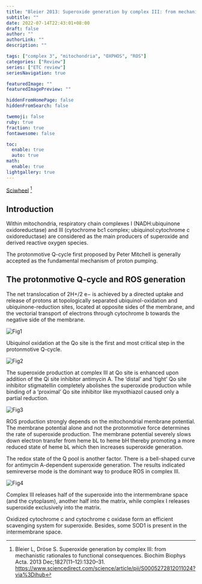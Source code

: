 ```yaml
---
title: "Bleier 2013: Superoxide generation by complex III: from mechanistic rationales to functional consequences"
subtitle: ""
date: 2022-07-14T22:43:01+08:00
draft: false
author: ""
authorLink: ""
description: ""

tags: ["complex 3", "mitochondria", "OXPHOS", "ROS"]
categories: ["Review"]
series: ["ETC review"]
seriesNavigation: true

featuredImage: ""
featuredImagePreview: ""

hiddenFromHomePage: false
hiddenFromSearch: false

twemoji: false
ruby: true
fraction: true
fontawesome: false

toc:
  enable: true
  auto: true
math:
  enable: true
lightgallery: true
---
```


[Sciwheel](https://sciwheel.com/work/#/items/1544679) [^Bleier2013]

[^Bleier2013]: Bleier L, Dröse S. Superoxide generation by complex III: from mechanistic rationales to functional consequences. Biochim Biophys Acta. 2013 Dec;1827(11–12):1320–31. https://www.sciencedirect.com/science/article/pii/S0005272812011024?via%3Dihub

<!--more-->

## Introduction

Within mitochondria, respiratory chain complexes I (NADH:ubiquinone oxidoreductase) and III (cytochrome bc1 complex; ubiquinol:cytochrome c oxidoreductase) are considered as the main producers of superoxide and derived reactive oxygen species.

The protonmotive Q-cycle first proposed by Peter Mitchell is generally accepted as the fundamental mechanism of proton pumping.

## The protonmotive Q-cycle and ROS generation

The net translocation of 2H+/2 e− is achieved by a directed uptake and release of protons at topologically separated ubiquinol-oxidation and ubiquinone-reduction sites, located at opposite sides of the membrane, and the vectorial transport of electrons through cytochrome b towards the negative side of the membrane.

![Fig1](https://ars.els-cdn.com/content/image/1-s2.0-S0005272812011024-gr1_lrg.jpg "The protonmotive Q-cycle")

Ubiquinol oxidation at the Qo site is the first and most critical step in the protonmotive Q-cycle.

![Fig2](https://ars.els-cdn.com/content/image/1-s2.0-S0005272812011024-gr2_lrg.jpg "Different mechanisms describe the bifurcation of electrons during ubiquinol oxidation and the generation of superoxide at the Qo site")

The superoxide production at complex III at Qo site is enhanced upon addition of the Qi site inhibitor antimycin A. The ‘distal’ and 'tight' Qo site inhibitor stigmatellin completely abolishes the superoxide production while binding of a ‘proximal’ Qo site inhibitor like myxothiazol caused only a partial reduction.

![Fig3](https://ars.els-cdn.com/content/image/1-s2.0-S0005272812011024-gr3_lrg.jpg "Factors and respiratory chain complexes with an impact on the superoxide generation by complex III")

ROS production strongly depends on the mitochondrial membrane potential. The membrane potential alone and not the protonmotive force determines the rate of superoxide production. The membrane potential severely slows down electron transfer from heme bL to heme bH thereby promoting a more reduced state of heme bL which then increases superoxide generation.

The redox state of the Q pool is another factor. There is a bell-shaped curve for antimycin A-dependent superoxide generation. The results indicated semireverse mode is the dominant way to produce ROS in complex III.

![Fig4](https://ars.els-cdn.com/content/image/1-s2.0-S0005272812011024-gr4_lrg.jpg "Topology of ROS release from the Qo site and implications for redox signaling")

Complex III releases half of the superoxide into the intermembrane space (and the cytoplasm), another half into the matrix, while complex I releases superoxide exclusively into the matrix.

Oxidized cytochrome c and cytochrome c oxidase form an efficient scavenging system for superoxide. Besides, some SOD1 is present in the intermembrane space.